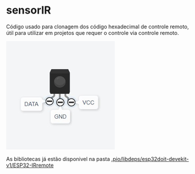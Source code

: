 # sensorIR
Código usado para clonagem dos código hexadecimal de controle remoto, útil para utilizar em projetos que requer o controle via controle remoto.

![sensorIR](Pinagem%20IR.jpg)

As bibliotecas já estão disponivel na pasta [.pio/libdeps/esp32doit-devekit-v1/ESP32-IRremote](https://github.com/tcastrocna/sensorIR/tree/main/.pio/libdeps/esp32doit-devkit-v1/ESP32-IRremote)
